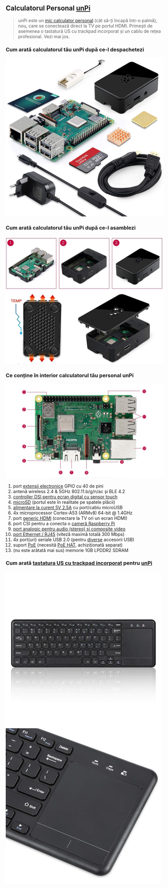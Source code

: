 ## Calculatorul Personal [unPi](https://www.unpi.ro/)

> unPi este un [mic calculator personal](https://www.raspberrypi.org/products/raspberry-pi-3-model-b-plus/) (cât să-ți încapă într-o palmă), nou, care se conectează direct la TV pe portul HDMI. Primești de asemenea o tastatură US cu trackpad incorporat și un cablu de rețea profesional. Vezi mai jos.

### Cum arată calculatorul tău unPi după ce-l despachetezi

![Raspberry Pi 3B+ kit original](componente.jpg)

### Cum arată calculatorul tău unPi după ce-l asamblezi

![Raspberry Pi 3B+ kit asamblat](asamblat.jpg)
![Raspberry Pi 3B+ kit final](final.jpg)

### Ce conține în interior calculatorul tău personal unPi

![Raspberry Pi 3B+ placa de bază](pi3board.jpg)

1. port [extensii electronice](https://www.adafruit.com/categories/405) GPIO cu 40 de pini
2. antenă wireless 2.4 & 5GHz 802.11.b/g/n/ac și BLE 4.2
3. [controller DSI pentru ecran digital cu sensor touch](https://www.adafruit.com/categories/804)
4. [microSD](https://www.amazon.de/Samsung-Micro-Class-Speicherkarte-Adapter/dp/B06XFSZGCC/) (portul este în realitate pe spatele plăcii)
5. [alimentare la curent 5V 2.5A](https://www.amazon.de/gp/product/B07G9V43VR/) cu port/cablu microUSB
6. 4x microprocessor Cortex-A53 (ARMv8) 64-bit @ 1.4GHz
7. port [generic HDMI](https://www.amazon.de/AmazonBasics-HL-007306-Hochgeschwindigkeits-HDMI-Kabel-Ethernet-4K-Videowiedergabe-Schwarz/dp/B014I8SSD0/) (conectare la TV ori un ecran HDMI)
8. port CSI pentru a conecta o [cameră Raspberry Pi](https://www.raspberrypi.org/products/camera-module-v2/)
9. [port analogic pentru audio (stereo) și composite video](https://www.adafruit.com/product/2881)
10. [port Ethernet / RJ45](https://www.amazon.de/gp/product/B00QV1F19C/) (viteză maximă totală 300 Mbps)
11. 4x port(uri) seriale USB 2.0 (pentru [diverse](http://plus.unpi.ro/) accesorii USB)
12. suport [PoE](https://en.wikipedia.org/wiki/Power_over_Ethernet) (necesită [PoE HAT](https://www.raspberrypi.org/products/poe-hat/), achiziționată separat)
13. (nu este arătată mai sus) memorie 1GB LPDDR2 SDRAM

### Cum arată [tastatura US cu trackpad incorporat](https://www.amazon.de/gp/product/B07HG5Q851/) pentru [unPi](https://www.unpi.ro/)

![tastatura unPi](tastatura.jpg) ![trackpad de la tastatura unPi](trackpad.jpg)
